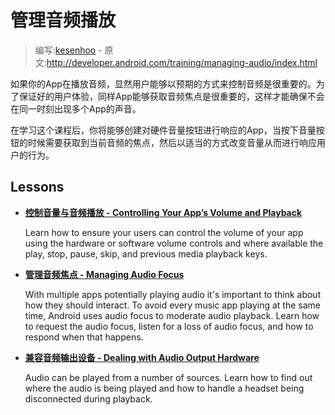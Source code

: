 # 管理音频播放

> 编写:[kesenhoo](https://github.com/kesenhoo) - 原文:<http://developer.android.com/training/managing-audio/index.html>

如果你的App在播放音频，显然用户能够以预期的方式来控制音频是很重要的。为了保证好的用户体验，同样App能够获取音频焦点是很重要的，这样才能确保不会在同一时刻出现多个App的声音。

在学习这个课程后，你将能够创建对硬件音量按钮进行响应的App，当按下音量按钮的时候需要获取到当前音频的焦点，然后以适当的方式改变音量从而进行响应用户的行为。

## Lessons

* [**控制音量与音频播放 - Controlling Your App’s Volume and Playback**](volume-playback.html)

  Learn how to ensure your users can control the volume of your app using the hardware or software volume controls and where available the play, stop, pause, skip, and previous media playback keys.


* [**管理音频焦点 - Managing Audio Focus**](audio-focus.html)

  With multiple apps potentially playing audio it's important to think about how they should interact. To avoid every music app playing at the same time, Android uses audio focus to moderate audio playback. Learn how to request the audio focus, listen for a loss of audio focus, and how to respond when that happens.


* [**兼容音频输出设备 - Dealing with Audio Output Hardware**](audio-output.html)

  Audio can be played from a number of sources. Learn how to find out where the audio is being played and how to handle a headset being disconnected during playback.
